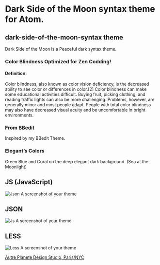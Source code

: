 # Dark Side of the Moon syntax theme for Atom.

## dark-side-of-the-moon-syntax theme

Dark Side of the Moon is a Peaceful dark syntax theme.

### Color Blindness Optimized for Zen Codding!

#### Definition: 

Color blindness, also known as color vision deficiency, is the decreased ability to see color or differences in color.[2] Color blindness can make some educational activities difficult. Buying fruit, picking clothing, and reading traffic lights can also be more challenging. Problems, however, are generally minor and most people adapt. People with total color blindness may also have decreased visual acuity and be uncomfortable in bright environments.

### From BBedit

Inspired by my BBedit Theme.

### Elegant’s Colors 

Green Blue and Coral on the deep elegant dark background. (Sea at the Moonlight)

## JS (JavaScript)

![Json A screenshot of your theme](https://raw.githubusercontent.com/thierryc/dark-side-of-the-moon-syntax/master/img/js_screen.png)

## JSON

![Js A screenshot of your theme](https://raw.githubusercontent.com/thierryc/dark-side-of-the-moon-syntax/master/img/json_screen.png)

## LESS

![Less A screenshot of your theme](https://raw.githubusercontent.com/thierryc/dark-side-of-the-moon-syntax/master/img/less_screen.png)



[Autre Planete Design Studio, Paris/NYC](http://www.autreplanete.com/)
